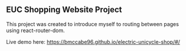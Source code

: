 ## EUC Shopping Website Project

This project was created to introduce myself to routing between pages using react-router-dom. 

Live demo here: https://bmccabe96.github.io/electric-unicycle-shop/#/
